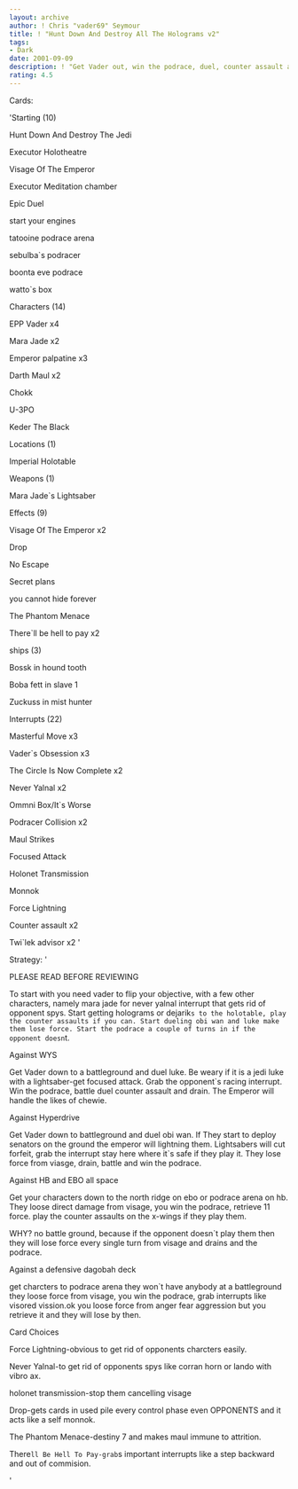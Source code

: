 ```yaml
---
layout: archive
author: ! Chris "vader69" Seymour
title: ! "Hunt Down And Destroy All The Holograms v2"
tags:
- Dark
date: 2001-09-09
description: ! "Get Vader out, win the podrace, duel, counter assault and battle."
rating: 4.5
---
```

Cards: 

'Starting (10)

Hunt Down And Destroy The Jedi

Executor Holotheatre

Visage Of The Emperor

Executor Meditation chamber

Epic Duel

start your engines

tatooine podrace arena

sebulba`s podracer 

boonta eve podrace

watto`s box


Characters (14)

EPP Vader x4

Mara Jade x2

Emperor palpatine x3

Darth Maul x2

Chokk

U-3PO

Keder The Black


Locations (1)

Imperial Holotable


Weapons (1)

Mara Jade`s Lightsaber


Effects (9)

Visage Of The Emperor x2

Drop

No Escape

Secret plans

you cannot hide forever

The Phantom Menace

There`ll be hell to pay x2


ships (3)

Bossk in hound tooth

Boba fett in slave 1

Zuckuss in mist hunter


Interrupts (22)

Masterful Move x3

Vader`s Obsession x3

The Circle Is Now Complete x2

Never Yalnal x2

Ommni Box/It`s Worse

Podracer Collision x2

Maul Strikes

Focused Attack

Holonet Transmission

Monnok

Force Lightning 

Counter assault x2

Twi`lek advisor x2 '

Strategy: '

PLEASE READ BEFORE REVIEWING

To start with you need vader to flip your objective, with a few other characters, namely mara jade for never yalnal interrupt that gets rid of opponent spys. Start getting holograms or dejarik`s to the holotable, play the counter assaults if you can. Start dueling obi wan and luke make them lose force. Start the podrace a couple of turns in if the opponent doesn`t.


Against WYS

Get Vader down to a battleground and duel luke. Be weary if it is a jedi luke with a lightsaber-get focused attack. Grab the opponent`s racing interrupt. Win the podrace, battle duel counter assault and drain. The Emperor will handle the likes of chewie.


Against Hyperdrive

Get Vader down to battleground and duel obi wan. If They start to deploy senators on the ground the emperor will lightning them. Lightsabers will cut forfeit, grab the interrupt stay here where it`s safe if they play it. They lose force from viasge, drain, battle and win the podrace.


Against HB and EBO all space

Get your characters down to the north ridge on ebo or podrace arena on hb. They loose direct damage from visage, you win the podrace, retrieve 11 force. play the counter assaults on the x-wings if they play them.


WHY? no battle ground, because if the opponent doesn`t play them then they will lose force every single turn from visage and drains and the podrace.


Against a defensive dagobah deck

get charcters to podrace arena they won`t have anybody at a battleground they loose force from visage, you win the podrace, grab interrupts like visored vission.ok you loose force from anger fear aggression but you retrieve it and they will lose by then.



Card Choices


Force Lightning-obvious to get rid of opponents charcters easily.


Never Yalnal-to get rid of opponents spys like corran horn or lando with vibro ax.


holonet transmission-stop them cancelling visage


Drop-gets cards in used pile every control phase even OPPONENTS and it acts like a self monnok.


The Phantom Menace-destiny 7 and makes maul immune to attrition.


There`ll Be Hell To Pay-grab`s important interrupts like a step backward and out of commision.


'